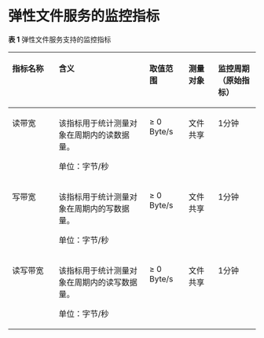 # 弹性文件服务的监控指标<a name="ZH-CN_TOPIC_0084572330"></a>

**表 1**  弹性文件服务支持的监控指标

<a name="table3309397717517"></a>
<table><thead align="left"><tr id="zh-cn_topic_0015479905_row38638138155224"><th class="cellrowborder" valign="top" width="18.81188118811881%" id="mcps1.2.6.1.1"><p id="zh-cn_topic_0015479905_p34647280155224"><a name="zh-cn_topic_0015479905_p34647280155224"></a><a name="zh-cn_topic_0015479905_p34647280155224"></a>指标名称</p>
</th>
<th class="cellrowborder" valign="top" width="36.633663366336634%" id="mcps1.2.6.1.2"><p id="zh-cn_topic_0015479905_p54966320155224"><a name="zh-cn_topic_0015479905_p54966320155224"></a><a name="zh-cn_topic_0015479905_p54966320155224"></a>含义</p>
</th>
<th class="cellrowborder" valign="top" width="15.841584158415841%" id="mcps1.2.6.1.3"><p id="zh-cn_topic_0015479905_p23086953155224"><a name="zh-cn_topic_0015479905_p23086953155224"></a><a name="zh-cn_topic_0015479905_p23086953155224"></a>取值范围</p>
</th>
<th class="cellrowborder" valign="top" width="11.881188118811881%" id="mcps1.2.6.1.4"><p id="zh-cn_topic_0015479905_p58103874155224"><a name="zh-cn_topic_0015479905_p58103874155224"></a><a name="zh-cn_topic_0015479905_p58103874155224"></a>测量对象</p>
</th>
<th class="cellrowborder" valign="top" width="16.831683168316832%" id="mcps1.2.6.1.5"><p id="zh-cn_topic_0015479905_p149861350132514"><a name="zh-cn_topic_0015479905_p149861350132514"></a><a name="zh-cn_topic_0015479905_p149861350132514"></a>监控周期（原始指标）</p>
</th>
</tr>
</thead>
<tbody><tr id="zh-cn_topic_0015479905_row8793315155224"><td class="cellrowborder" valign="top" width="18.81188118811881%" headers="mcps1.2.6.1.1 "><p id="zh-cn_topic_0015479905_p46428319155224"><a name="zh-cn_topic_0015479905_p46428319155224"></a><a name="zh-cn_topic_0015479905_p46428319155224"></a>读带宽</p>
</td>
<td class="cellrowborder" valign="top" width="36.633663366336634%" headers="mcps1.2.6.1.2 "><p id="zh-cn_topic_0015479905_p2597514155224"><a name="zh-cn_topic_0015479905_p2597514155224"></a><a name="zh-cn_topic_0015479905_p2597514155224"></a>该指标用于统计测量对象在周期内的读数据量。</p>
<p id="zh-cn_topic_0015479905_p12321045172511"><a name="zh-cn_topic_0015479905_p12321045172511"></a><a name="zh-cn_topic_0015479905_p12321045172511"></a>单位：字节/秒</p>
</td>
<td class="cellrowborder" valign="top" width="15.841584158415841%" headers="mcps1.2.6.1.3 "><p id="zh-cn_topic_0015479905_p9072094155224"><a name="zh-cn_topic_0015479905_p9072094155224"></a><a name="zh-cn_topic_0015479905_p9072094155224"></a>≥ 0 Byte/s</p>
</td>
<td class="cellrowborder" valign="top" width="11.881188118811881%" headers="mcps1.2.6.1.4 "><p id="zh-cn_topic_0015479905_p63750977155224"><a name="zh-cn_topic_0015479905_p63750977155224"></a><a name="zh-cn_topic_0015479905_p63750977155224"></a>文件共享</p>
</td>
<td class="cellrowborder" valign="top" width="16.831683168316832%" headers="mcps1.2.6.1.5 "><p id="zh-cn_topic_0015479905_p179863501257"><a name="zh-cn_topic_0015479905_p179863501257"></a><a name="zh-cn_topic_0015479905_p179863501257"></a>1分钟</p>
</td>
</tr>
<tr id="zh-cn_topic_0015479905_row36887889155224"><td class="cellrowborder" valign="top" width="18.81188118811881%" headers="mcps1.2.6.1.1 "><p id="zh-cn_topic_0015479905_p26880053155224"><a name="zh-cn_topic_0015479905_p26880053155224"></a><a name="zh-cn_topic_0015479905_p26880053155224"></a>写带宽</p>
</td>
<td class="cellrowborder" valign="top" width="36.633663366336634%" headers="mcps1.2.6.1.2 "><p id="zh-cn_topic_0015479905_p29800678155224"><a name="zh-cn_topic_0015479905_p29800678155224"></a><a name="zh-cn_topic_0015479905_p29800678155224"></a>该指标用于统计测量对象在周期内的写数据量。</p>
<p id="zh-cn_topic_0015479905_p116183167264"><a name="zh-cn_topic_0015479905_p116183167264"></a><a name="zh-cn_topic_0015479905_p116183167264"></a>单位：字节/秒</p>
</td>
<td class="cellrowborder" valign="top" width="15.841584158415841%" headers="mcps1.2.6.1.3 "><p id="zh-cn_topic_0015479905_p65044683155224"><a name="zh-cn_topic_0015479905_p65044683155224"></a><a name="zh-cn_topic_0015479905_p65044683155224"></a>≥ 0 Byte/s</p>
</td>
<td class="cellrowborder" valign="top" width="11.881188118811881%" headers="mcps1.2.6.1.4 "><p id="zh-cn_topic_0015479905_p34127948155224"><a name="zh-cn_topic_0015479905_p34127948155224"></a><a name="zh-cn_topic_0015479905_p34127948155224"></a>文件共享</p>
</td>
<td class="cellrowborder" valign="top" width="16.831683168316832%" headers="mcps1.2.6.1.5 "><p id="zh-cn_topic_0015479905_p1298695092517"><a name="zh-cn_topic_0015479905_p1298695092517"></a><a name="zh-cn_topic_0015479905_p1298695092517"></a>1分钟</p>
</td>
</tr>
<tr id="zh-cn_topic_0015479905_row38716083155224"><td class="cellrowborder" valign="top" width="18.81188118811881%" headers="mcps1.2.6.1.1 "><p id="zh-cn_topic_0015479905_p9176179155224"><a name="zh-cn_topic_0015479905_p9176179155224"></a><a name="zh-cn_topic_0015479905_p9176179155224"></a>读写带宽</p>
</td>
<td class="cellrowborder" valign="top" width="36.633663366336634%" headers="mcps1.2.6.1.2 "><p id="zh-cn_topic_0015479905_p5073011155224"><a name="zh-cn_topic_0015479905_p5073011155224"></a><a name="zh-cn_topic_0015479905_p5073011155224"></a>该指标用于统计测量对象在周期内的读写数据量。</p>
<p id="zh-cn_topic_0015479905_p199742414262"><a name="zh-cn_topic_0015479905_p199742414262"></a><a name="zh-cn_topic_0015479905_p199742414262"></a>单位：字节/秒</p>
</td>
<td class="cellrowborder" valign="top" width="15.841584158415841%" headers="mcps1.2.6.1.3 "><p id="zh-cn_topic_0015479905_p8260756155224"><a name="zh-cn_topic_0015479905_p8260756155224"></a><a name="zh-cn_topic_0015479905_p8260756155224"></a>≥ 0 Byte/s</p>
</td>
<td class="cellrowborder" valign="top" width="11.881188118811881%" headers="mcps1.2.6.1.4 "><p id="zh-cn_topic_0015479905_p65141501155224"><a name="zh-cn_topic_0015479905_p65141501155224"></a><a name="zh-cn_topic_0015479905_p65141501155224"></a>文件共享</p>
</td>
<td class="cellrowborder" valign="top" width="16.831683168316832%" headers="mcps1.2.6.1.5 "><p id="zh-cn_topic_0015479905_p4986155018257"><a name="zh-cn_topic_0015479905_p4986155018257"></a><a name="zh-cn_topic_0015479905_p4986155018257"></a>1分钟</p>
</td>
</tr>
</tbody>
</table>

